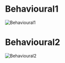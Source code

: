 # Behavioural1

![Behavioural1](https://user-images.githubusercontent.com/94118694/142579077-0264e97c-89a3-49a3-b078-7169a8f921b4.jpeg)

# Behavioural2

![Behavioural2](https://user-images.githubusercontent.com/94118694/142579143-10f3593f-66c6-4fe5-a442-39f0465f2da3.jpeg)
